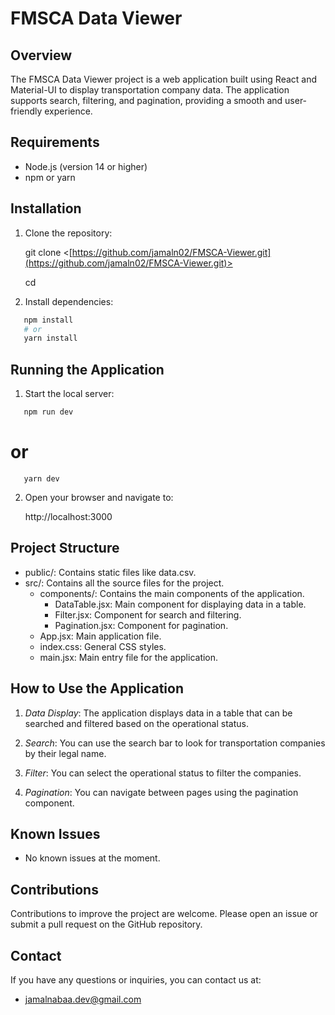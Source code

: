 # FMSCA Data Viewer

## Overview

The FMSCA Data Viewer project is a web application built using React and Material-UI to display transportation company data. The application supports search, filtering, and pagination, providing a smooth and user-friendly experience.

## Requirements

- Node.js (version 14 or higher)
- npm or yarn

## Installation

1. Clone the repository:
 
    git clone <[https://github.com/jamaln02/FMSCA-Viewer.git](https://github.com/jamaln02/FMSCA-Viewer.git)>
   
    cd <spotter-task>

3. Install dependencies:
```bash
   npm install
   # or
   yarn install
```

## Running the Application

1. Start the local server:
```bash
   npm run dev
```
   # or
```
   yarn dev
```
2. Open your browser and navigate to:

   http://localhost:3000

## Project Structure

- public/: Contains static files like data.csv.
- src/: Contains all the source files for the project.
  - components/: Contains the main components of the application.
    - DataTable.jsx: Main component for displaying data in a table.
    - Filter.jsx: Component for search and filtering.
    - Pagination.jsx: Component for pagination.
  - App.jsx: Main application file.
  - index.css: General CSS styles.
  - main.jsx: Main entry file for the application.

## How to Use the Application

1. _Data Display_: The application displays data in a table that can be searched and filtered based on the operational status.

2. _Search_: You can use the search bar to look for transportation companies by their legal name.

3. _Filter_: You can select the operational status to filter the companies.

4. _Pagination_: You can navigate between pages using the pagination component.

## Known Issues

- No known issues at the moment.

## Contributions

Contributions to improve the project are welcome. Please open an issue or submit a pull request on the GitHub repository.

## Contact

If you have any questions or inquiries, you can contact us at:

- jamalnabaa.dev@gmail.com
